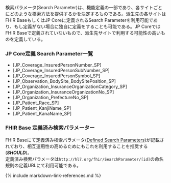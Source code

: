 検索パラメータ(Search Parameter)は、機能定義の一部であり、各サイトごとにどのような検索方法を提供するかを決定するものである。派生先の各サイトはFHIR BaseもしくはJP Coreに定義されるSearch Parameterを利用可能であり、もし定義がない場合に独自に定義をすることも可能である。JP CoreではFHIR Baseで定義されていないもので、派生先サイトで利用する可能性の高いものを定義している。

### JP Core定義 Search Parameter一覧
* [JP_Coverage_InsuredPersonNumber_SP]
* [JP_Coverage_InsuredPersonSubNumber_SP]
* [JP_Coverage_InsuredPersonSymbol_SP]
* [JP_Observation_BodySite_BodySitePosition_SP]
* [JP_Organization_InsuranceOrganizationCategory_SP]
* [JP_Organization_InsuranceOrganizationNo_SP]
* [JP_Organization_PrefectureNo_SP]
* [JP_Patient_Race_SP]
* [JP_Patient_KanjiName_SP]
* [JP_Patient_KanaName_SP]

### FHIR Base 定義済み検索パラメーター
FHIR Baseにて定義済み検索パラメータ([Defined Search Parameters](https://fhir-ru.github.io/searchparameter-registry.html))が記載されており、相互運用性の高めるためにもこれを利用することを推奨する(***SHOULD***)。<br/>
定義済み検索パラメータは``` http://hl7.org/fhir/SearchParameter/[id] ```の命名規則の定義URLにて利用可能である。


{% include markdown-link-references.md %}